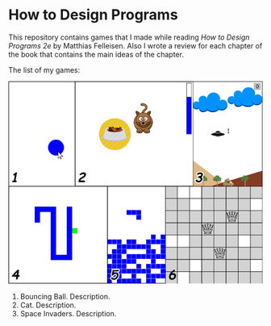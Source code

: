 How to Design Programs
======================

This repository contains games that I made while reading *How to Design Programs 2e* by Matthias Felleisen.
Also I wrote a review for each chapter of the book that contains the main ideas of the chapter.

The list of my games:

![Screenshots of my games](games.png)

1. Bouncing Ball. Description.
2. Cat. Description.
3. Space Invaders. Description.

